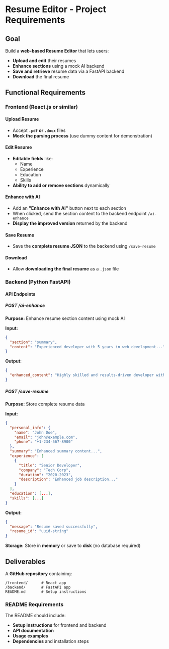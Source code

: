 # Resume Editor - Project Requirements

## **Goal**

Build a **web-based Resume Editor** that lets users:

- **Upload and edit** their resumes
- **Enhance sections** using a mock AI backend
- **Save and retrieve** resume data via a FastAPI backend
- **Download** the final resume

## **Functional Requirements**

### **Frontend** (React.js or similar)

#### **Upload Resume**

- Accept **`.pdf` or `.docx`** files
- **Mock the parsing process** (use dummy content for demonstration)

#### **Edit Resume**

- **Editable fields** like:
  - Name
  - Experience
  - Education
  - Skills
- **Ability to add or remove sections** dynamically

#### **Enhance with AI**

- Add an **"Enhance with AI"** button next to each section
- When clicked, send the section content to the backend endpoint `/ai-enhance`
- **Display the improved version** returned by the backend

#### **Save Resume**

- Save the **complete resume JSON** to the backend using `/save-resume`

#### **Download**

- Allow **downloading the final resume** as a `.json` file

### **Backend** (Python FastAPI)

#### **API Endpoints**

##### **POST /ai-enhance**

**Purpose:** Enhance resume section content using mock AI

**Input:**

```json
{
  "section": "summary",
  "content": "Experienced developer with 5 years in web development..."
}
```

**Output:**

```json
{
  "enhanced_content": "Highly skilled and results-driven developer with 5+ years of expertise in full-stack web development, specializing in modern frameworks and scalable solutions..."
}
```

##### **POST /save-resume**

**Purpose:** Store complete resume data

**Input:**

```json
{
  "personal_info": {
    "name": "John Doe",
    "email": "john@example.com",
    "phone": "+1-234-567-8900"
  },
  "summary": "Enhanced summary content...",
  "experience": [
    {
      "title": "Senior Developer",
      "company": "Tech Corp",
      "duration": "2020-2023",
      "description": "Enhanced job description..."
    }
  ],
  "education": [...],
  "skills": [...]
}
```

**Output:**

```json
{
  "message": "Resume saved successfully",
  "resume_id": "uuid-string"
}
```

**Storage:** Store in **memory** or save to **disk** (no database required)

## **Deliverables**

A **GitHub repository** containing:

```
/frontend/      # React app
/backend/       # FastAPI app
README.md       # Setup instructions
```

### **README Requirements**

The README should include:

- **Setup instructions** for frontend and backend
- **API documentation**
- **Usage examples**
- **Dependencies** and installation steps
